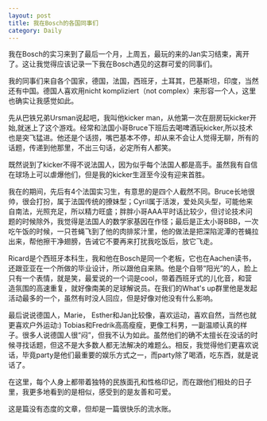 ```yaml
---
layout: post
title: 我在Bosch的各国同事们
category: Daily
---
```


我在Bosch的实习来到了最后一个月，上周五，最玩的来的Jan实习结束，离开了。这让我觉得应该记录一下我在Bosch遇见的这群可爱的同事们。  

我的同事们来自各个国家，德国，法国，西班牙，土耳其，巴基斯坦，印度，当然还有中国。德国人喜欢用nicht kompliziert（not complex）来形容一个人，这里也确实让我感觉如此。    

先从巴铁兄弟Ursman说起吧，我叫他kicker man，从他第一次在厨房玩kicker开始,就迷上了这个游戏。经常和法国小哥Bruce下班后去喝啤酒玩kicker,所以技术也是突飞猛进。他还是个话捞，嘴巴基本不停，却从来不会让人觉得无聊，所有的话题，传递到他那里，不出三句话，必定所有人都笑。  

既然说到了kicker不得不说法国人，因为似乎每个法国人都是高手。虽然我有自信在球场上可以虐爆他们，但是我的kicker生涯至今没有迎来首胜。  

我在的期间，先后有4个法国实习生，有意思的是四个人截然不同。Bruce长地很帅，很会打扮，属于法国传统的撩妹型；Cyril属于活泼，爱处风头型，可能他来自南法，光照充足，所以精力旺盛；胖胖小哥AAA平时话比较少，但讨论技术问题的时候除外，我觉得是法国人的数学家基因在作怪；最后是正太小哥BBB，一次吃午饭的时候，一只苍蝇飞到了他的肉排浆汁里，他的做法是把深陷泥潭的苍蝇拉出来，帮他擦干净翅膀，告诫它不要再来打扰我吃饭后，放它飞走。  

Ricard是个西班牙本科生，我和他在Bosch是同一个老板，它也在Aachen读书，还跟亚亚在一个所做的毕业设计，所以跟他自来熟。他是个自带“阳光”的人，脸上只有一个表情，就是笑，最爱说的一个词是cool，带着西班牙式的儿化音，和营造氛围的高速重复，就好像南美的足球解说员。在我们的What's up群里他是发起活动最多的一个，虽然有时没人回应，但是好像对他没有什么影响。

最后说说德国人，Marie， Esther和Jan比较像，喜欢运动，喜欢自然，当然也就更喜欢户外运动:) Tobias和Fredrik高高瘦瘦，更像工科男，一副温顺认真的样子。很多人说德国人很“闷”，但我不认为如此。虽然他们的确不太擅长在没话的时候寻找话题，但这不是大多数人都无法解决的难题么。相反，我觉得他们更喜欢说话，毕竟party是他们最重要的娱乐方式之一，而party除了喝酒，吃东西，就是说话了。  

在这里，每个人身上都带着独特的民族面孔和性格印记，而在跟他们相处的日子里，我更多地看到的是相似，感受到的是友善和可爱。  

这是篇没有态度的文章，但却是一篇很快乐的流水账。
